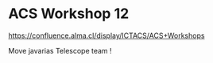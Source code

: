 # ACS Workshop 12

https://confluence.alma.cl/display/ICTACS/ACS+Workshops 

Move javarias Telescope team !
